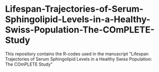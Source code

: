 # Lifespan-Trajectories-of-Serum-Sphingolipid-Levels-in-a-Healthy-Swiss-Population-The-COmPLETE-Study
This repository contains the R-codes used in the manuscript "Lifespan Trajectories of Serum Sphingolipid Levels in a Healthy Swiss Population: The COmPLETE Study"
